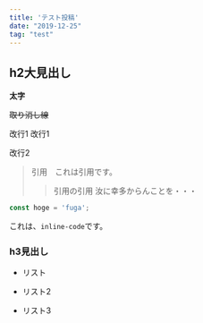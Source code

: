 ```yaml
---
title: 'テスト投稿'
date: "2019-12-25"
tag: "test"
---
```


## h2大見出し

**太字**

~~取り消し線~~

改行1
改行1

改行2

>引用　これは引用です。
>>引用の引用 汝に幸多からんことを・・・


```javascript:test.js
const hoge = 'fuga';
```
これは、`inline-code`です。



### h3見出し
+ リスト
- リスト2
* リスト3
